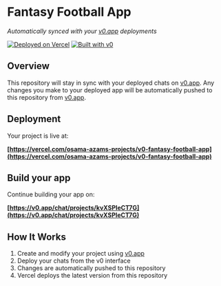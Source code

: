 # Fantasy Football App

*Automatically synced with your [v0.app](https://v0.app) deployments*

[![Deployed on Vercel](https://img.shields.io/badge/Deployed%20on-Vercel-black?style=for-the-badge&logo=vercel)](https://vercel.com/osama-azams-projects/v0-fantasy-football-app)
[![Built with v0](https://img.shields.io/badge/Built%20with-v0.app-black?style=for-the-badge)](https://v0.app/chat/projects/kvXSPIeCT7G)

## Overview

This repository will stay in sync with your deployed chats on [v0.app](https://v0.app).
Any changes you make to your deployed app will be automatically pushed to this repository from [v0.app](https://v0.app).

## Deployment

Your project is live at:

**[https://vercel.com/osama-azams-projects/v0-fantasy-football-app](https://vercel.com/osama-azams-projects/v0-fantasy-football-app)**

## Build your app

Continue building your app on:

**[https://v0.app/chat/projects/kvXSPIeCT7G](https://v0.app/chat/projects/kvXSPIeCT7G)**

## How It Works

1. Create and modify your project using [v0.app](https://v0.app)
2. Deploy your chats from the v0 interface
3. Changes are automatically pushed to this repository
4. Vercel deploys the latest version from this repository

